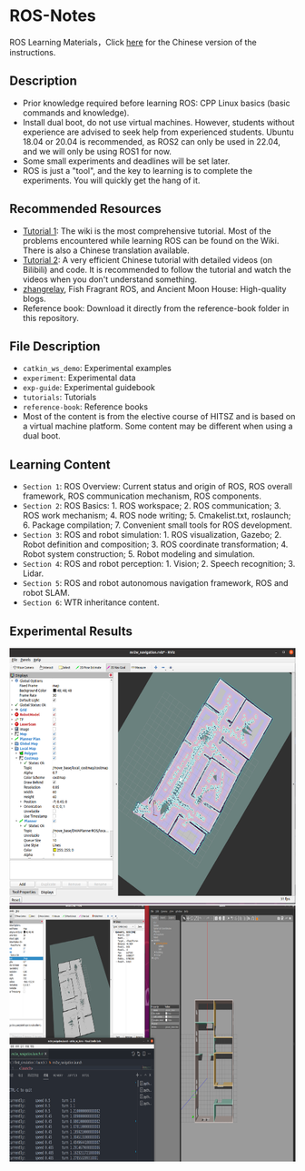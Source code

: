 # ROS-Notes
ROS Learning Materials，Click [here](https://github.com/OriTwil/ROS-Notes/blob/master/%E4%B8%AD%E6%96%87%E8%AF%B4%E6%98%8E.md) for the Chinese version of the instructions.

## Description
- Prior knowledge required before learning ROS: CPP Linux basics (basic commands and knowledge).
- Install dual boot, do not use virtual machines. However, students without experience are advised to seek help from experienced students. Ubuntu 18.04 or 20.04 is recommended, as ROS2 can only be used in 22.04, and we will only be using ROS1 for now.
- Some small experiments and deadlines will be set later.
- ROS is just a "tool", and the key to learning is to complete the experiments. You will quickly get the hang of it.

## Recommended Resources
- [Tutorial 1](https://wiki.ros.org/Documentation): The wiki is the most comprehensive tutorial. Most of the problems encountered while learning ROS can be found on the Wiki. There is also a Chinese translation available.
- [Tutorial 2](http://www.autolabor.com.cn/book/ROSTutorials/): A very efficient Chinese tutorial with detailed videos (on Bilibili) and code. It is recommended to follow the tutorial and watch the videos when you don't understand something.
- [zhangrelay](https://blog.csdn.net/ZhangRelay), Fish Fragrant ROS, and Ancient Moon House: High-quality blogs.
- Reference book: Download it directly from the reference-book folder in this repository.

## File Description
- `catkin_ws_demo`: Experimental examples
- `experiment`: Experimental data
- `exp-guide`: Experimental guidebook
- `tutorials`: Tutorials
- `reference-book`: Reference books
- Most of the content is from the elective course of HITSZ and is based on a virtual machine platform. Some content may be different when using a dual boot.

## Learning Content
- `Section 1`: ROS Overview: Current status and origin of ROS, ROS overall framework, ROS communication mechanism, ROS components.
- `Section 2`: ROS Basics: 1. ROS workspace; 2. ROS communication; 3. ROS work mechanism; 4. ROS node writing; 5. Cmakelist.txt, roslaunch; 6. Package compilation; 7. Convenient small tools for ROS development.
- `Section 3`: ROS and robot simulation: 1. ROS visualization, Gazebo; 2. Robot definition and composition; 3. ROS coordinate transformation; 4. Robot system construction; 5. Robot modeling and simulation.
- `Section 4`: ROS and robot perception: 1. Vision; 2. Speech recognition; 3. Lidar.
- `Section 5`: ROS and robot autonomous navigation framework, ROS and robot SLAM.
- `Section 6`: WTR inheritance content.

## Experimental Results
<img src="https://github.com/OriTwil/ROS-Notes/blob/master/image/exp5(4).png" width="600" height="450">
<img src="https://github.com/OriTwil/ROS-Notes/blob/master/image/exp4(3).png" width="600" height="450">
